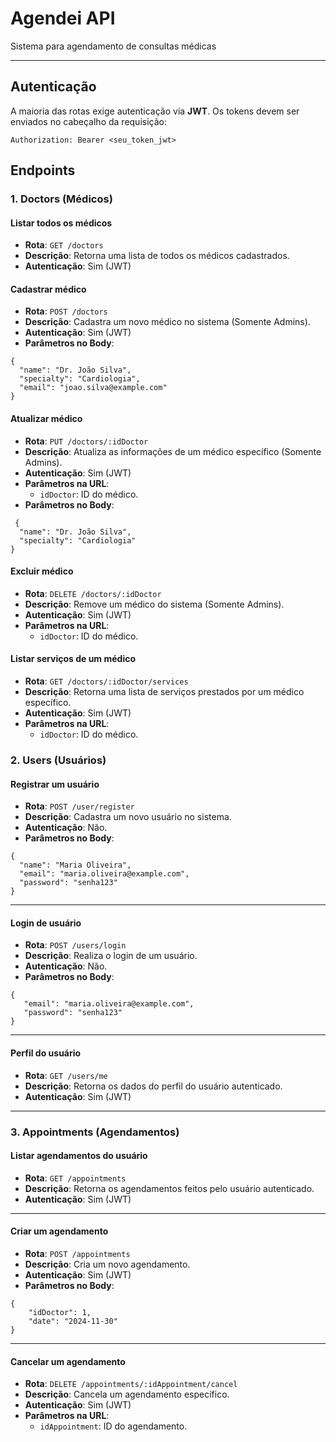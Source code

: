 # Agendei API
Sistema para agendamento de consultas médicas

---

## **Autenticação**
A maioria das rotas exige autenticação via **JWT**. Os tokens devem ser enviados no cabeçalho da requisição:

```http
Authorization: Bearer <seu_token_jwt>
```
## **Endpoints**

### **1. Doctors (Médicos)**

#### **Listar todos os médicos**

-   **Rota**: `GET /doctors`
-   **Descrição**: Retorna uma lista de todos os médicos cadastrados.
-   **Autenticação**: Sim (JWT)

#### **Cadastrar médico**

-   **Rota**: `POST /doctors`
-   **Descrição**: Cadastra um novo médico no sistema (Somente Admins).
-   **Autenticação**: Sim (JWT)
-   **Parâmetros no Body**:
```    
{
  "name": "Dr. João Silva",
  "specialty": "Cardiologia",
  "email": "joao.silva@example.com"
}
```

#### **Atualizar médico**

-   **Rota**: `PUT /doctors/:idDoctor`
-   **Descrição**: Atualiza as informações de um médico específico (Somente Admins).
-   **Autenticação**: Sim (JWT)
-   **Parâmetros na URL**:
    -   `idDoctor`: ID do médico.
-   **Parâmetros no Body**:
```
 {
  "name": "Dr. João Silva",
  "specialty": "Cardiologia"
}
```
#### **Excluir  médico**

-   **Rota**: `DELETE /doctors/:idDoctor`
-   **Descrição**: Remove um médico do sistema (Somente Admins).
-   **Autenticação**: Sim (JWT)
-   **Parâmetros na URL**:
    -   `idDoctor`: ID do médico.
#### **Listar serviços de um médico**

-   **Rota**: `GET /doctors/:idDoctor/services`
-   **Descrição**: Retorna uma lista de serviços prestados por um médico específico.
-   **Autenticação**: Sim (JWT)
-   **Parâmetros na URL**:
    -   `idDoctor`: ID do médico.

### **2. Users (Usuários)**

#### **Registrar um usuário**

-   **Rota**: `POST /user/register`
-   **Descrição**: Cadastra um novo usuário no sistema.
-   **Autenticação**: Não.
-   **Parâmetros no Body**:
``` 
{
  "name": "Maria Oliveira",
  "email": "maria.oliveira@example.com",
  "password": "senha123"
}
```
----------

#### **Login de usuário**

-   **Rota**: `POST /users/login`
-   **Descrição**: Realiza o login de um usuário.
-   **Autenticação**: Não.
-   **Parâmetros no Body**:
```
{
   "email": "maria.oliveira@example.com",
   "password": "senha123"
}
```
----------
#### **Perfil do usuário**

-   **Rota**: `GET /users/me`
-   **Descrição**: Retorna os dados do perfil do usuário autenticado.
-   **Autenticação**: Sim (JWT)
----------

### **3. Appointments (Agendamentos)**

#### **Listar agendamentos do usuário**

-   **Rota**: `GET /appointments`
-   **Descrição**: Retorna os agendamentos feitos pelo usuário autenticado.
-   **Autenticação**: Sim (JWT)
----------
#### **Criar um agendamento**

-   **Rota**: `POST /appointments`
-   **Descrição**: Cria um novo agendamento.
-   **Autenticação**: Sim (JWT)
-   **Parâmetros no Body**:
```
{ 	
	"idDoctor": 1, 
	"date": "2024-11-30" 
}
```
----------
#### **Cancelar um agendamento**

-   **Rota**: `DELETE /appointments/:idAppointment/cancel`
-   **Descrição**: Cancela um agendamento específico.
-   **Autenticação**: Sim (JWT)
-   **Parâmetros na URL**:
    -   `idAppointment`: ID do agendamento.



